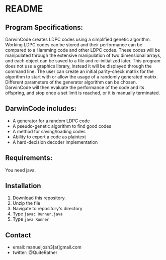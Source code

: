 README
======

Program Specifications:
-----------------------
DarwinCode creates LDPC codes using a simplified genetic algorithm. Working LDPC codes can be stored and their performance can be compared to a Hamming code and other LDPC codes. These codes will be manipulated through the extensive manipulation of two dimensional arrays, and each object can be saved to a file and re-initialized later. This program does not use a graphics library, instead it will be displayed through the command line. The user can create an initial parity-check matrix for the algorithm to start with or allow the usage of a randomly generated matrix. Different parameters of the generator algorithm can be chosen. DarwinCode will then evaluate the performance of the code and its offspring, and stop once a set limit is reached, or it is manually terminated.

DarwinCode includes:
--------------------
+ A generator for a random LDPC code
+ A pseudo-genetic algorithm to find good codes
+ A method for saving/loading codes
+ Ability to export a code as plaintext
+ A hard-decision decoder implementation

Requirements:
------------
You need java.

Installation
------------
1. Download this repository.
2. Unzip the file
3. Navigate to repository's directory
4. Type `javac Runner.java`
5. Type `java Runner`

## Contact ##
+ email: manueljosh3[at]gmail.com
+ twitter: @QuiteRather
